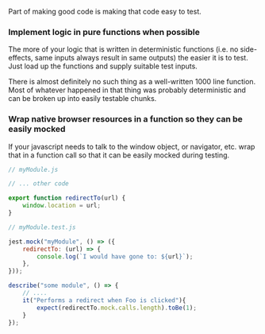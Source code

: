 Part of making good code is making that code easy to test. 

### Implement logic in pure functions when possible

The more of your logic that is written in deterministic functions (i.e. no
side-effects, same inputs always result in same outputs) the easier it is to
test. Just load up the functions and supply suitable test inputs.

There is almost definitely no such thing as a well-written 1000 line function.
Most of whatever happened in that thing was probably deterministic and can be
broken up into easily testable chunks.


### Wrap native browser resources in a function so they can be easily mocked

If your javascript needs to talk to the window object, or navigator, etc. wrap
that in a function call so that it can be easily mocked during testing.

```js static
// myModule.js

// ... other code

export function redirectTo(url) {
    window.location = url;
}

// myModule.test.js

jest.mock("myModule", () => ({
    redirectTo: (url) => {
        console.log(`I would have gone to: ${url}`);
    },
}));

describe("some module", () => {
    // ....
    it("Performs a redirect when Foo is clicked"){
        expect(redirectTo.mock.calls.length).toBe(1);
    }
});
```